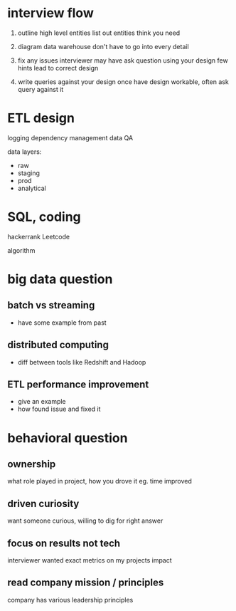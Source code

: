 # interview flow
1. outline high level entities
list out entities think you need

2. diagram data warehouse
don't have to go into every detail

3. fix any issues interviewer may have
ask question using your design
few hints lead to correct design

4. write queries against your design
once have design workable, often ask query against it

# ETL design
logging
dependency management
data QA

data layers:
- raw
- staging
- prod
- analytical

# SQL, coding
hackerrank
Leetcode

algorithm


# big data question
## batch vs streaming
- have some example from past

## distributed computing
- diff between tools like Redshift and Hadoop

## ETL performance improvement
- give an example
- how found issue and fixed it


# behavioral question
## ownership
what role played in project, how you drove it
eg. time improved

## driven curiosity
want someone curious, willing to dig for right answer

## focus on results not tech
interviewer wanted exact metrics on my projects impact

## read company mission / principles
company has various leadership principles











